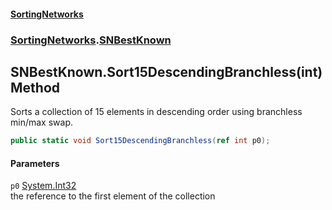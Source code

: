 #### [SortingNetworks](index.md 'index')
### [SortingNetworks](SortingNetworks.md 'SortingNetworks').[SNBestKnown](SortingNetworks_SNBestKnown.md 'SortingNetworks.SNBestKnown')
## SNBestKnown.Sort15DescendingBranchless(int) Method
Sorts a collection of 15 elements in descending order using branchless min/max swap.  
```csharp
public static void Sort15DescendingBranchless(ref int p0);
```
#### Parameters
<a name='SortingNetworks_SNBestKnown_Sort15DescendingBranchless(int)_p0'></a>
`p0` [System.Int32](https://docs.microsoft.com/en-us/dotnet/api/System.Int32 'System.Int32')  
the reference to the first element of the collection
  
